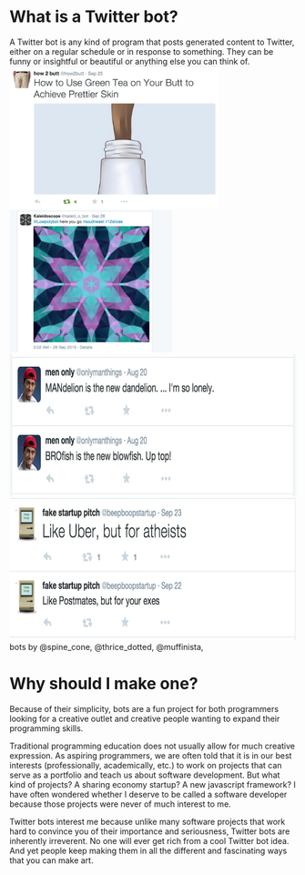 # What is a Twitter bot?
A Twitter bot is any kind of program that posts generated content to Twitter, either on a regular schedule or in response to something. They can be funny or insightful or beautiful or anything else you can think of.<br>
<img src="Screen Shot 2015-09-29 at 11.41.44 PM.png" height="250">
<img src="Screen Shot 2015-09-30 at 12.01.48 AM.png" height="250">
<img src="Screen Shot 2015-10-06 at 9.11.34 PM.png" height="250">
<img src="Screen Shot 2015-10-06 at 9.20.10 PM.png" height="250">
bots by @spine_cone, @thrice_dotted, @muffinista,
# Why should I make one?
Because of their simplicity, bots are a fun project for both programmers looking for a creative outlet and creative people wanting to expand their programming skills.

Traditional programming education does not usually allow for much creative expression. As aspiring programmers, we are often told that it is in our best interests (professionally, academically, etc.) to work on projects that can serve as a portfolio and teach us about software development. But what kind of projects? A sharing economy startup? A new javascript framework? I have often wondered whether I deserve to be called a software developer because those projects were never of much interest to me.

Twitter bots interest me because unlike many software projects that work hard to convince you of their importance and seriousness, Twitter bots are inherently irreverent. No one will ever get rich from a cool Twitter bot idea. And yet people keep making them in all the different and fascinating ways that you can make art.